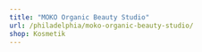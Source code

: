 ```yaml
---
title: "MOKO Organic Beauty Studio"
url: /philadelphia/moko-organic-beauty-studio/
shop: Kosmetik
---
```

